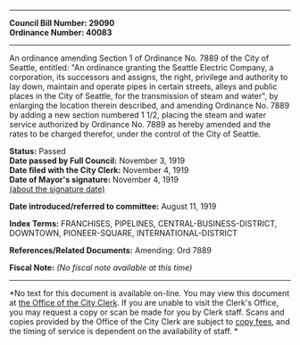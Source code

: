 * * * * *  
  
**Council Bill Number: [](#h0)[](#h2)29090**   
**Ordinance Number: 40083**  
  
* * * * *  
  
An ordinance amending Section 1 of Ordinance No. 7889 of the City of Seattle, entitled: "An ordinance granting the Seattle Electric Company, a corporation, its successors and assigns, the right, privilege and authority to lay down, maintain and operate pipes in certain streets, alleys and public places in the City of Seattle, for the transmission of steam and water", by enlarging the location therein described, and amending Ordinance No. 7889 by adding a new section numbered 1 1/2, placing the steam and water service authorized by Ordinance No. 7889 as hereby amended and the rates to be charged therefor, under the control of the City of Seattle.  
  
**Status:** Passed   
**Date passed by Full Council:** November 3, 1919   
**Date filed with the City Clerk:** November 4, 1919   
**Date of Mayor's signature:** November 4, 1919   
[(about the signature date)](/~public/approvaldate.htm)   
  
  
**Date introduced/referred to committee:** August 11, 1919   
  
**Index Terms:** FRANCHISES, PIPELINES, CENTRAL-BUSINESS-DISTRICT, DOWNTOWN, PIONEER-SQUARE, INTERNATIONAL-DISTRICT  
  
**References/Related Documents:** Amending: Ord 7889  
  
**Fiscal Note:** *(No fiscal note available at this time)*  
  
* * * * *  
  
*No text for this document is available on-line. You may view this document at [the Office of the City Clerk](http://www.seattle.gov/leg/clerk/contactUs.htm). If you are unable to visit the Clerk's Office, you may request a copy or scan be made for you by Clerk staff. Scans and copies provided by the Office of the City Clerk are subject to [copy fees](http://clerk.seattle.gov/~public/clerkfees.htm), and the timing of service is dependent on the availability of staff. *  
  
  
